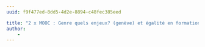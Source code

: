 ```yaml
---
uuid: f9f477ed-8dd5-4d2e-8894-c48fec385eed

title: "2 x MOOC : Genre quels enjeux? (genève) et égalité en formation (collet)"
author: 
    - 
---
```

